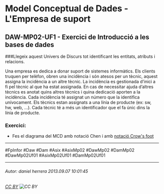 # Model Conceptual de Dades - L'Empresa de suport
## DAW-MP02-UF1 - Exercici de Introducció a les bases de dades
###Llegeix aquest Univers de Discurs tot identificant les entitats, atributs i relacions.

Una empresa es dedica a donar suport de sistemes informàtics. Els clients truquen per telèfon, obren una incidència i són atesos per un tècnic, aquest assigna la incidència a un altre tècnic. La incidència es gestionada d’inici a fi pel tècnic al que ha estat assignada. En cas de necessitar ajuda d’altres tècnics es anotat quins altres tècnics i quina dedicació aporten a la incidència. Cada incidència té assignat un número que la identifica unívocament. Els tècnics estan assignats a una línia de producte (ex: sw, hw, web, ...). Cada tècnic té a més un identificador que el fa únic dins la línia de producte.

### Exercici:

* Fes el diagrama del MCD amb notació Chen i amb [notació Crow's foot](http://en.wikipedia.org/wiki/Entity%E2%80%93relationship_model#Crow.27s_Foot_Notation)


---

#FpInfor #Daw #Dam #Asix #AsixMp02 #DawMp02 #DamMp02 #DawMp02Uf01 #AsixMp02Uf01 #DamMp02Uf01

---

###### Autor: daniel herrera 2013.09.07 10:01:45
###### [CC BY](https://creativecommons.org/licenses/by/4.0/) ![CC BY](https://licensebuttons.net/l/by/3.0/80x15.png)
